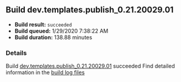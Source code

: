 ## Build dev.templates.publish_0.21.20029.01
- **Build result:** `succeeded`
- **Build queued:** 1/29/2020 7:38:22 AM
- **Build duration:** 138.88 minutes
### Details
Build [dev.templates.publish_0.21.20029.01](https://winappstudio.visualstudio.com/web/build.aspx?pcguid=a4ef43be-68ce-4195-a619-079b4d9834c2&builduri=vstfs%3a%2f%2f%2fBuild%2fBuild%2f32730) succeeded
Find detailed information in the [build log files]()
